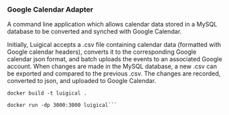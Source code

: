 ### Google Calendar Adapter

A command line application which allows calendar data stored in a MySQL database to be converted and synched with Google Calendar.

Initially, Luigical accepts a .csv file containing calendar data (formatted with Google calendar headers), converts it to the corresponding Google calendar json format, and batch uploads the events to an associated Google account. When changes are made in the MySQL database, a new .csv can be exported and compared to the previous .csv. The changes are recorded, converted to json, and uploaded to Google Calendar. 



```
docker build -t luigical .

docker run -dp 3000:3000 luigical```
